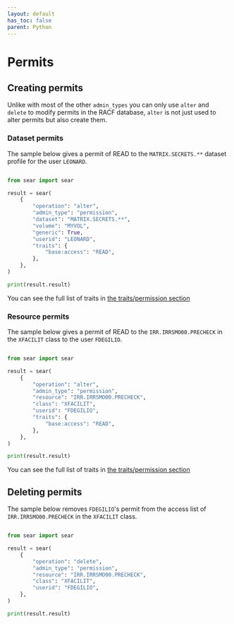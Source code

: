 ```yaml
---
layout: default
has_toc: false
parent: Python
---
```



# Permits

## Creating permits

Unlike with most of the other `admin_types` you can only use `alter` and `delete` to modify permits in the RACF database, `alter` is not just used to alter permits but also create them.

### Dataset permits

The sample below gives a permit of READ to the `MATRIX.SECRETS.**` dataset profile for the user `LEONARD`.

```python

from sear import sear

result = sear(
    {
        "operation": "alter",
        "admin_type": "permission",
        "dataset": "MATRIX.SECRETS.**",
        "volume": "MYVOL",
        "generic": True,
        "userid": "LEONARD",
        "traits": {
            "base:access": "READ",
        },
    },
)

print(result.result)
```

You can see the full list of traits in [the traits/permission section](https://mainframe-renewal-project.github.io/sear-docs/traits/permission/)

### Resource permits

The sample below gives a permit of READ to the `IRR.IRRSMO00.PRECHECK` in the `XFACILIT` class to the user `FDEGILIO`.

```python

from sear import sear

result = sear(
    {
        "operation": "alter",
        "admin_type": "permission",
        "resource": "IRR.IRRSMO00.PRECHECK",
        "class": "XFACILIT",
        "userid": "FDEGILIO",
        "traits": {
            "base:access": "READ",
        },
    },
)

print(result.result)
```

You can see the full list of traits in [the traits/permission section](https://mainframe-renewal-project.github.io/sear-docs/traits/permission/)

## Deleting permits

The sample below removes `FDEGILIO`'s permit from the access list of `IRR.IRRSMO00.PRECHECK` in the `XFACILIT` class.

```python

from sear import sear

result = sear(
    {
        "operation": "delete",
        "admin_type": "permission",
        "resource": "IRR.IRRSMO00.PRECHECK",
        "class": "XFACILIT",
        "userid": "FDEGILIO",
    },
)

print(result.result)
```
